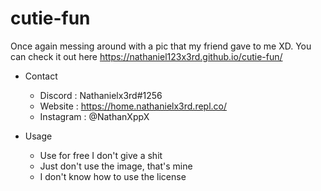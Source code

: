 # cutie-fun
Once again messing around with a pic that my friend gave to me XD.
You can check it out here https://nathaniel123x3rd.github.io/cutie-fun/

- Contact
   - Discord : Nathanielx3rd#1256
   - Website : https://home.nathanielx3rd.repl.co/
   - Instagram : @NathanXppX
 
- Usage 
   - Use for free I don't give a shit
   - Just don't use the image, that's mine
   - I don't know how to use the license
  
